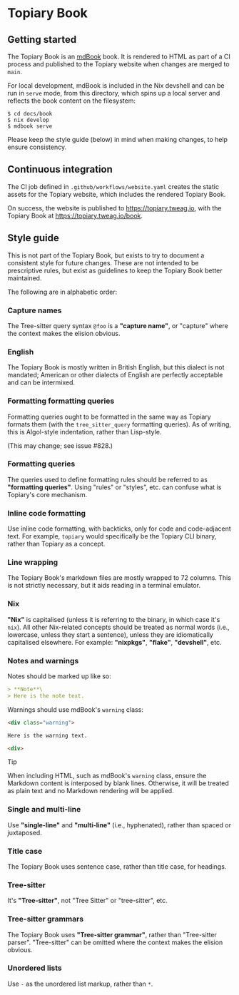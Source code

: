 # Topiary Book

## Getting started

The Topiary Book is an [mdBook](https://rust-lang.github.io/mdBook)
book. It is rendered to HTML as part of a CI process and published to
the Topiary website when changes are merged to `main`.

For local development, mdBook is included in the Nix devshell and can be
run in `serve` mode, from this directory, which spins up a local server
and reflects the book content on the filesystem:

```console
$ cd docs/book
$ nix develop
$ mdbook serve
```

Please keep the style guide (below) in mind when making changes, to help
ensure consistency.

## Continuous integration

The CI job defined in `.github/workflows/website.yaml` creates the
static assets for the Topiary website, which includes the rendered
Topiary Book.

On success, the website is published to https://topiary.tweag.io, with
the Topiary Book at https://topiary.tweag.io/book.

## Style guide

This is not part of the Topiary Book, but exists to try to document a
consistent style for future changes. These are not intended to be
prescriptive rules, but exist as guidelines to keep the Topiary Book
better maintained.

The following are in alphabetic order:

### Capture names

The Tree-sitter query syntax `@foo` is a **"capture name"**, or
"capture" where the context makes the elision obvious.

### English

The Topiary Book is mostly written in British English, but this dialect
is not mandated; American or other dialects of English are perfectly
acceptable and can be intermixed.

### Formatting formatting queries

Formatting queries ought to be formatted in the same way as Topiary
formats them (with the `tree_sitter_query` formatting queries). As of
writing, this is Algol-style indentation, rather than Lisp-style.

(This may change; see issue #828.)

### Formatting queries

The queries used to define formatting rules should be referred to as
**"formatting queries"**. Using "rules" or "styles", etc. can confuse
what is Topiary's core mechanism.

### Inline code formatting

Use inline code formatting, with backticks, only for code and
code-adjacent text. For example, `topiary` would specifically be the
Topiary CLI binary, rather than Topiary as a concept.

### Line wrapping

The Topiary Book's markdown files are mostly wrapped to 72 columns. This
is not strictly necessary, but it aids reading in a terminal emulator.

### Nix

**"Nix"** is capitalised (unless it is referring to the binary, in which
case it's `nix`). All other Nix-related concepts should be treated as
normal words (i.e., lowercase, unless they start a sentence), unless
they are idiomatically capitalised elsewhere. For example:
**"nixpkgs"**, **"flake"**, **"devshell"**, etc.

### Notes and warnings

Notes should be marked up like so:

```markdown
> **Note**\
> Here is the note text.
```

Warnings should use mdBook's `warning` class:

```markdown
<div class="warning">

Here is the warning text.

<div>
```

> [!TIP]
> When including HTML, such as mdBook's `warning` class, ensure the
> Markdown content is interposed by blank lines. Otherwise, it will be
> treated as plain text and no Markdown rendering will be applied.

### Single and multi-line

Use **"single-line"** and **"multi-line"** (i.e., hyphenated), rather
than spaced or juxtaposed.

### Title case

The Topiary Book uses sentence case, rather than title case, for
headings.

### Tree-sitter

It's **"Tree-sitter"**, not "Tree Sitter" or "tree-sitter", etc.

### Tree-sitter grammars

The Topiary Book uses **"Tree-sitter grammar"**, rather than
"Tree-sitter parser". "Tree-sitter" can be omitted where the context
makes the elision obvious.

### Unordered lists

Use `-` as the unordered list markup, rather than `*`.
